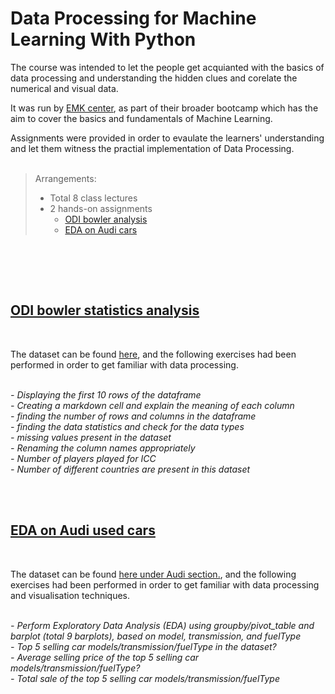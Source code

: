# Data Processing for Machine Learning With Python

The course was intended to let the people get acquianted with the basics of data processing and understanding the hidden clues and corelate the numerical and visual data.

It was run by [EMK center]("https://emkcenter.org"), as part of their broader bootcamp which has the aim to cover the basics and fundamentals of Machine Learning.

Assignments were provided in order to evaulate the learners' understanding and let them witness the practial implementation of Data Processing.
<br><br>

> Arrangements:<br>
> - Total 8 class lectures<br>
> - 2 hands-on assignments<br>
>   + [ODI bowler analysis]("ODI_bowler_analysis)
>   + [EDA on Audi cars]("audi_used_cars_EDA")
<br>



<br><br>
## [ODI bowler statistics analysis](ODI_bowler_analysis)
<br>

The dataset can be found [here]("https://stats.espncricinfo.com/ci/content/records/283193.html"), and the following exercises had been performed in order to get familiar with data processing.
<br><br>

<i>
- Displaying the first 10 rows of the dataframe<br>
- Creating a markdown cell and explain the meaning of each column<br>
- finding the number of rows and columns in the dataframe<br>
- finding the data statistics and check for the data types<br>
- missing values present in the dataset<br>
- Renaming the column names appropriately<br>
- Number of players played for ICC<br>
- Number of different countries are present in this dataset <br>
</i>

<br><br>
## [EDA on Audi used cars](ODI_bowler_analysis)

<br>

The dataset can be found [here under Audi section.]("https://www.kaggle.com/datasets/aishwaryamuthukumar/cars-dataset-audi-bmw-ford-hyundai-skoda-vw"), and the following exercises had been performed in order to get familiar with data processing and visualisation techniques.
<br><br>

<i>
- Perform Exploratory Data Analysis (EDA) using groupby/pivot_table and barplot (total 9 barplots), based on model, transmission, and fuelType<br>
- Top 5 selling car models/transmission/fuelType in the dataset?<br>
- Average selling price of the top 5 selling car models/transmission/fuelType?<br>
- Total sale of the top 5 selling car models/transmission/fuelType<br>
</i>


